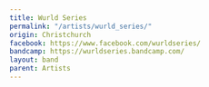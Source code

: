 ```yaml
---
title: Wurld Series
permalink: "/artists/wurld_series/"
origin: Christchurch
facebook: https://www.facebook.com/wurldseries/
bandcamp: https://wurldseries.bandcamp.com/
layout: band
parent: Artists
---
```

